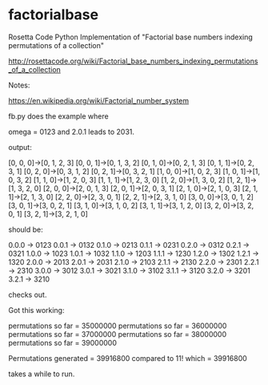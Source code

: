 # factorialbase
Rosetta Code Python Implementation of "Factorial base numbers indexing permutations of a collection"

http://rosettacode.org/wiki/Factorial_base_numbers_indexing_permutations_of_a_collection

Notes:

https://en.wikipedia.org/wiki/Factorial_number_system

fb.py does the example where 

omega = 0123 and 2.0.1 leads to 2031.

output:

[0, 0, 0]->[0, 1, 2, 3]
[0, 0, 1]->[0, 1, 3, 2]
[0, 1, 0]->[0, 2, 1, 3]
[0, 1, 1]->[0, 2, 3, 1]
[0, 2, 0]->[0, 3, 1, 2]
[0, 2, 1]->[0, 3, 2, 1]
[1, 0, 0]->[1, 0, 2, 3]
[1, 0, 1]->[1, 0, 3, 2]
[1, 1, 0]->[1, 2, 0, 3]
[1, 1, 1]->[1, 2, 3, 0]
[1, 2, 0]->[1, 3, 0, 2]
[1, 2, 1]->[1, 3, 2, 0]
[2, 0, 0]->[2, 0, 1, 3]
[2, 0, 1]->[2, 0, 3, 1]
[2, 1, 0]->[2, 1, 0, 3]
[2, 1, 1]->[2, 1, 3, 0]
[2, 2, 0]->[2, 3, 0, 1]
[2, 2, 1]->[2, 3, 1, 0]
[3, 0, 0]->[3, 0, 1, 2]
[3, 0, 1]->[3, 0, 2, 1]
[3, 1, 0]->[3, 1, 0, 2]
[3, 1, 1]->[3, 1, 2, 0]
[3, 2, 0]->[3, 2, 0, 1]
[3, 2, 1]->[3, 2, 1, 0]

should be:

0.0.0 -> 0123
0.0.1 -> 0132
0.1.0 -> 0213
0.1.1 -> 0231
0.2.0 -> 0312
0.2.1 -> 0321
1.0.0 -> 1023
1.0.1 -> 1032
1.1.0 -> 1203
1.1.1 -> 1230
1.2.0 -> 1302
1.2.1 -> 1320
2.0.0 -> 2013
2.0.1 -> 2031
2.1.0 -> 2103
2.1.1 -> 2130
2.2.0 -> 2301
2.2.1 -> 2310
3.0.0 -> 3012
3.0.1 -> 3021
3.1.0 -> 3102
3.1.1 -> 3120
3.2.0 -> 3201
3.2.1 -> 3210
       
checks out.

Got this working:

permutations so far = 35000000
permutations so far = 36000000
permutations so far = 37000000
permutations so far = 38000000
permutations so far = 39000000

Permutations generated = 39916800
compared to 11! which  = 39916800

takes a while to run.

